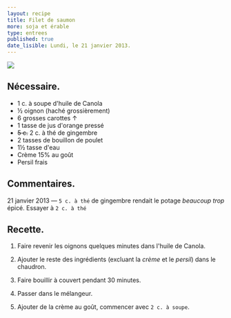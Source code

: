 ```yaml
---
layout: recipe
title: Filet de saumon
more: soja et érable
type: entrees
published: true
date_lisible: Lundi, le 21 janvier 2013.
---
```


<img src="http://f.cl.ly/items/0t0E0D3V2P2r173V2N2n/Image%202013.01.21%2021:24:06.png" class="preview" />

## Nécessaire.
* 1 c. à soupe d'huile de Canola
* ½ oignon (haché grossièrement)
* 6 grosses carottes ↑
* 1 tasse de jus d'orange pressé
* ~~5 c.~~ 2 c. à thé de gingembre
* 2 tasses de bouillon de poulet
* 1½ tasse d'eau
* Crème 15% au goût
* Persil frais

## Commentaires.

<span class="date">21 janvier 2013</span> &mdash; `5 c. à thé` de gingembre rendait le potage *beaucoup trop* épicé. Essayer à `2 c. à thé`

## Recette.

1. Faire revenir les oignons quelques minutes dans l'huile de Canola.

2. Ajouter le reste des ingrédients (excluant la _crème_ et le _persil_) dans le chaudron.

3. Faire bouillir à couvert pendant 30 minutes.

4. Passer dans le mélangeur.

5. Ajouter de la crème au goût, commencer avec `2 c. à soupe`.
